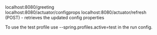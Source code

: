 localhost:8080/greeting  
localhost:8080/actuator/configprops
localhost:8080/actuator/refresh (POST) - retrieves the updated config properties  


To use the test profile use --spring.profiles.active=test in the run config.